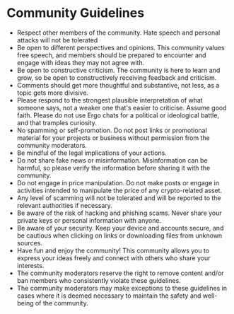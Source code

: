 # Community Guidelines


- Respect other members of the community. Hate speech and personal attacks will not be tolerated
- Be open to different perspectives and opinions. This community values free speech, and members should be prepared to encounter and engage with ideas they may not agree with.
- Be open to constructive criticism. The community is here to learn and grow, so be open to constructively receiving feedback and criticism.
- Comments should get more thoughtful and substantive, not less, as a topic gets more divisive.
- Please respond to the strongest plausible interpretation of what someone says, not a weaker one that's easier to criticise. Assume good faith. Please do not use Ergo chats for a political or ideological battle, and that tramples curiosity. 
- No spamming or self-promotion. Do not post links or promotional material for your projects or business without permission from the community moderators.
- Be mindful of the legal implications of your actions. 
- Do not share fake news or misinformation. Misinformation can be harmful, so please verify the information before sharing it with the community.
- Do not engage in price manipulation. Do not make posts or engage in activities intended to manipulate the price of any crypto-related asset.
- Any level of scamming will not be tolerated and will be reported to the relevant authorities if necessary.
- Be aware of the risk of hacking and phishing scams. Never share your private keys or personal information with anyone.
- Be aware of your security. Keep your device and accounts secure, and be cautious when clicking on links or downloading files from unknown sources.
- Have fun and enjoy the community! This community allows you to express your ideas freely and connect with others who share your interests.
- The community moderators reserve the right to remove content and/or ban members who consistently violate these guidelines.
- The community moderators may make exceptions to these guidelines in cases where it is deemed necessary to maintain the safety and well-being of the community.


    





    

    






